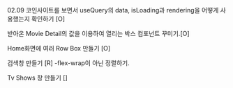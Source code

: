 02.09 코인사이트를 보면서 useQuery의 data, isLoading과 rendering을 어떻게 사용했는지 확인하기 [O]

받아온 Movie Detail의 값을 이용하여 열리는 박스 컴포넌트 꾸미기.[O]

Home화면에 여러 Row Box 만들기 [O]

검색창 만들기 [R]
-flex-wrap이 아닌 정렬하기.

Tv Shows 창 만들기 []
